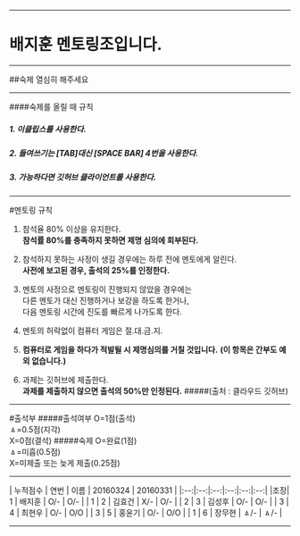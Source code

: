 ***
# 배지훈 멘토링조입니다.
***
##숙제 열심히 해주세요
***
####숙제를 올릴 때 규칙
##### 1. 이클립스를 사용한다.
##### 2. 들여쓰기는 [TAB]대신 [SPACE BAR] 4번을 사용한다.
##### 3. 가능하다면 깃허브 클라이언트를 사용한다.
***
#멘토링 규칙
1. 참석율 80% 이상을 유지한다.  
   **참석률 80%를 충족하지 못하면 제명 심의에 회부된다.**

2. 참석하지 못하는 사정이 생길 경우에는 하루 전에 멘토에게 알린다.  
   **사전에 보고된 경우, 출석의 25%를 인정한다.**

3. 멘토의 사정으로 멘토링이 진행되지 않았을 경우에는  
   다른 멘토가 대신 진행하거나 보강을 하도록 한거나,  
   다음 멘토링 시간에 진도를 빠르게 나가도록 한다.

4. 멘토의 허락없이 컴퓨터 게임은 절.대.금.지.
5. **컴퓨터로 게임을 하다가 적발될 시 제명심의를 거칠 것입니다.**
**(이 항목은 간부도 예외 없습니다.)**

5. 과제는 깃허브에 제출한다.  
   **과제를 제출하지 않으면 출석의 50%만 인정된다.**
#####(출처 : 클라우드 깃허브)
***
#출석부
#####출석여부
  O=1점(출석)  
  ㅿ=0.5점(지각)  
  X=0점(결석)
#####숙제
  O=완료(1점)  
  ㅿ=미흡(0.5점)  
  X=미제출 또는 늦게 제출(0.25점)
***
| 누적점수 | 연번 | 이름 | 20160324 | 20160331 |
|:--:|:--:|:--:|:--:|:--:|:--:|
|조장| 1 | 배지훈 | O/- | O/- |
| 1 | 2 | 김효건 | X/- | O/- |
| 2 | 3 | 김성후 | O/- | O/- |
| 3 | 4 | 최현우 | O/- | O/O |
| 3 | 5 | 홍윤기 | O/- | O/O |
| 1 | 6 | 장무현 | ㅿ/- | ㅿ/- |
***

